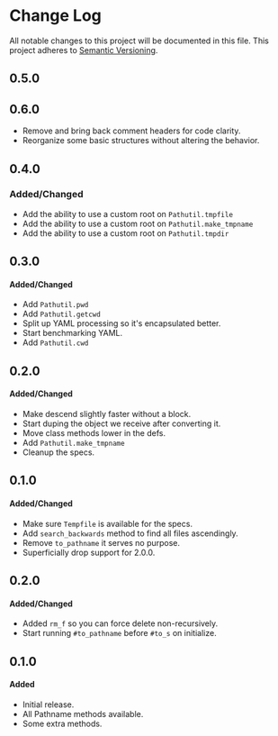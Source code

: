 # Change Log

All notable changes to this project will be documented in this file. This
project adheres to [Semantic Versioning](http://semver.org/).

## 0.5.0
## 0.6.0

- Remove and bring back comment headers for code clarity.
- Reorganize some basic structures without altering the behavior.

## 0.4.0
### Added/Changed
- Add the ability to use a custom root on `Pathutil.tmpfile`
- Add the ability to use a custom root on `Pathutil.make_tmpname`
- Add the ability to use a custom root on `Pathutil.tmpdir`

## 0.3.0
#### Added/Changed
- Add `Pathutil.pwd`
- Add `Pathutil.getcwd`
- Split up YAML processing so it's encapsulated better.
- Start benchmarking YAML.
- Add `Pathutil.cwd`

## 0.2.0
#### Added/Changed
- Make descend slightly faster without a block.
- Start duping the object we receive after converting it.
- Move class methods lower in the defs.
- Add `Pathutil.make_tmpname`
- Cleanup the specs.

## 0.1.0
#### Added/Changed
- Make sure `Tempfile` is available for the specs.
- Add `search_backwards` method to find all files ascendingly.
- Remove `to_pathname` it serves no purpose.
- Superficially drop support for 2.0.0.

## 0.2.0
#### Added/Changed
- Added `rm_f` so you can force delete non-recursively.
- Start running `#to_pathname` before `#to_s` on initialize.

## 0.1.0
#### Added
- Initial release.
- All Pathname methods available.
- Some extra methods.
